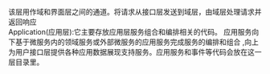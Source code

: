 该层用作域和界面层之间的通道。将请求从接口层发送到域层，由域层处理请求并返回响应  
Application(应用层):它主要存放应用层服务组合和编排相关的代码。 应用服务向下基于微服务内的领域服务或外部微服务的应用服务完成服务的编排和组合 ,向上为用户接口层提供各种应用数据展现支持服务。应用服务和事件等代码会放在这一层目录里。